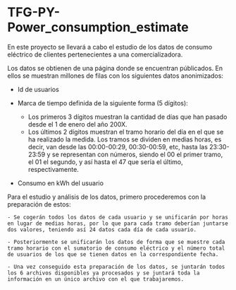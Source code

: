 # TFG-PY-Power_consumption_estimate

En este proyecto se llevará a cabo el estudio de los datos de consumo eléctrico de clientes pertenecientes a una comercializadora.

Los datos se obtienen de una página donde se encuentran públicados. En ellos se muestran millones de filas con los siguientes datos anonimizados:

- Id de usuarios

- Marca de tiempo definida de la siguiente forma (5 dígitos):
    - Los primeros 3 dígitos muestran la cantidad de días que han pasado desde el 1 de enero del año 200X.
    - Los últimos 2 dígitos muestran el tramo horario del día en el que se ha realizado la medida. Los tramos se dividen en medias horas, es decir,
      van desde las 00:00-00:29, 00:30-00:59, etc, hasta las 23:30-23:59 y se representan con números, siendo el 00 el primer tramo, el 01 el segundo, y así hasta el 47 que sería el último, respectivamente.

- Consumo en kWh del usuario


Para el estudio y análisis de los datos, primero procederemos con la preparación de estos:

    - Se cogerán todos los datos de cada usuario y se unificarán por horas en lugar de medias horas, por lo que para cada tramo deberían juntarse dos valores, teniendo así 24 datos cada día de cada usuario.

    - Posteriormente se unificarán los datos de forma que se muestre cada tramo horario con el sumatorio de consumo eléctrico y el número total de usuarios de los que se tienen datos en la correspondiente fecha.

    - Una vez conseguido esta preparación de los datos, se juntarán todos los 6 archivos disponibles ya procesados y se juntará toda la información en un único archivo con el que trabajaremos.
